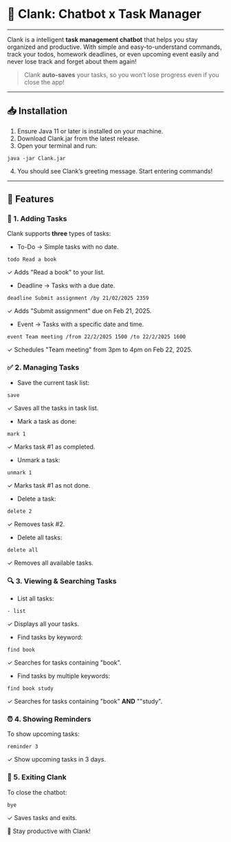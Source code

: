 # 👾  Clank: Chatbot x Task Manager

---

Clank is a intelligent **task management chatbot** that helps you stay organized and productive.
With simple and easy-to-understand commands, track your todos, homework deadlines, or even 
upcoming event easily and never lose track and forget about them again!

> Clank **auto-saves** your tasks, so you won’t lose progress even if you close the app!

---

## 📥  Installation
1. Ensure Java 11 or later is installed on your machine.
2. Download Clank.jar from the latest release.
3. Open your terminal and run:
```
java -jar Clank.jar
```
4. You should see Clank’s greeting message. Start entering commands!

---

## 📌  Features
### 📝  1. Adding Tasks
Clank supports **three** types of tasks:
- To-Do → Simple tasks with no date.
```
todo Read a book
```
✓ Adds "Read a book" to your list.

- Deadline → Tasks with a due date.
```
deadline Submit assignment /by 21/02/2025 2359
```
✓ Adds "Submit assignment" due on Feb 21, 2025.

- Event → Tasks with a specific date and time.
```
event Team meeting /from 22/2/2025 1500 /to 22/2/2025 1600
```
✓ Schedules "Team meeting" from 3pm to 4pm on Feb 22, 2025.

### ✅  2. Managing Tasks
- Save the current task list:
```
save
```
✓ Saves all the tasks in task list.

- Mark a task as done:
```
mark 1
```
✓ Marks task #1 as completed.

- Unmark a task:
```
unmark 1
```
✓ Marks task #1 as not done.

- Delete a task:
```
delete 2
```
✓ Removes task #2.

- Delete all tasks:
```
delete all
```
✓ Removes all available tasks.

### 🔍  3. Viewing & Searching Tasks
- List all tasks:
```
- list
```
✓ Displays all your tasks.

- Find tasks by keyword:
```
find book
```
✓ Searches for tasks containing "book".

- Find tasks by multiple keywords:
```
find book study
```
✓ Searches for tasks containing "book" **AND** ""study".

### ⏰ 4. Showing Reminders
To show upcoming tasks:
```
reminder 3
```
✓ Show upcoming tasks in 3 days.

### 🚪  5. Exiting Clank
To close the chatbot:
```
bye
```
✓ Saves tasks and exits.

🚀 Stay productive with Clank!
